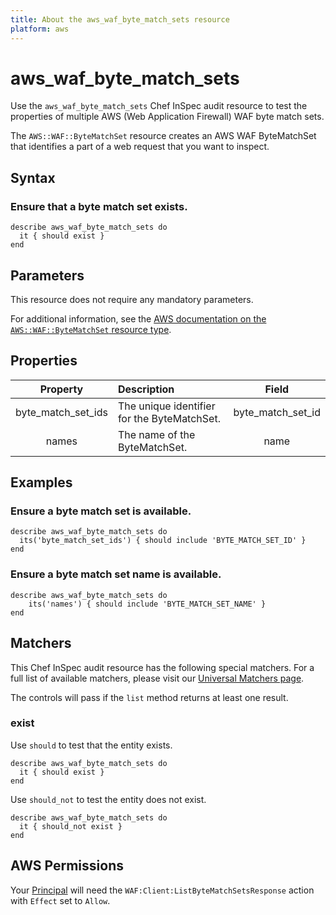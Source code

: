 ```yaml
---
title: About the aws_waf_byte_match_sets resource
platform: aws
---
```


# aws_waf_byte_match_sets

Use the `aws_waf_byte_match_sets` Chef InSpec audit resource to test the properties of multiple AWS (Web Application Firewall) WAF byte match sets.

The `AWS::WAF::ByteMatchSet` resource creates an AWS WAF ByteMatchSet that identifies a part of a web request that you want to inspect.

## Syntax

### Ensure that a byte match set exists.

    describe aws_waf_byte_match_sets do
      it { should exist }
    end

## Parameters

This resource does not require any mandatory parameters.

For additional information, see the [AWS documentation on the `AWS::WAF::ByteMatchSet` resource type](https://docs.aws.amazon.com/AWSCloudFormation/latest/UserGuide/aws-resource-waf-bytematchset.html).

## Properties

| Property | Description | Field |
| :---: | :--- | :---: |
| byte_match_set_ids | The unique identifier for the ByteMatchSet. | byte_match_set_id |
| names | The name of the ByteMatchSet. | name |

## Examples

### Ensure a byte match set is available.

    describe aws_waf_byte_match_sets do
      its('byte_match_set_ids') { should include 'BYTE_MATCH_SET_ID' }
    end

### Ensure a byte match set name is available.

    describe aws_waf_byte_match_sets do
        its('names') { should include 'BYTE_MATCH_SET_NAME' }
    end

## Matchers

This Chef InSpec audit resource has the following special matchers. For a full list of available matchers, please visit our [Universal Matchers page](https://www.inspec.io/docs/reference/matchers/).

The controls will pass if the `list` method returns at least one result.

### exist

Use `should` to test that the entity exists.

    describe aws_waf_byte_match_sets do
      it { should exist }
    end

Use `should_not` to test the entity does not exist.

    describe aws_waf_byte_match_sets do
      it { should_not exist }
    end

## AWS Permissions

Your [Principal](https://docs.aws.amazon.com/IAM/latest/UserGuide/intro-structure.html#intro-structure-principal) will need the `WAF:Client:ListByteMatchSetsResponse` action with `Effect` set to `Allow`.
